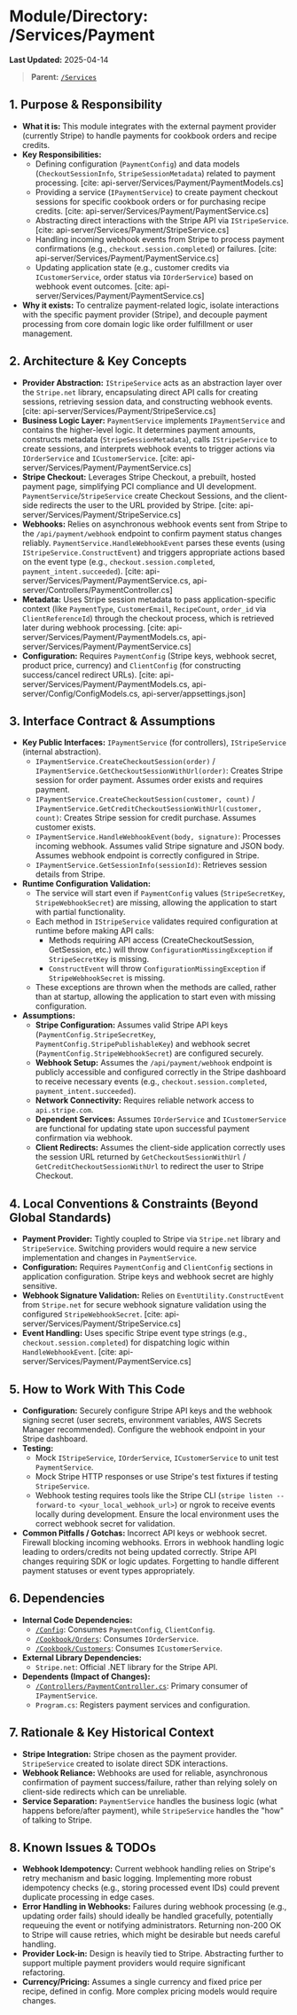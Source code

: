 # Module/Directory: /Services/Payment

**Last Updated:** 2025-04-14

> **Parent:** [`/Services`](../README.md)

## 1. Purpose & Responsibility

* **What it is:** This module integrates with the external payment provider (currently Stripe) to handle payments for cookbook orders and recipe credits.
* **Key Responsibilities:**
    * Defining configuration (`PaymentConfig`) and data models (`CheckoutSessionInfo`, `StripeSessionMetadata`) related to payment processing. [cite: api-server/Services/Payment/PaymentModels.cs]
    * Providing a service (`IPaymentService`) to create payment checkout sessions for specific cookbook orders or for purchasing recipe credits. [cite: api-server/Services/Payment/PaymentService.cs]
    * Abstracting direct interactions with the Stripe API via `IStripeService`. [cite: api-server/Services/Payment/StripeService.cs]
    * Handling incoming webhook events from Stripe to process payment confirmations (e.g., `checkout.session.completed`) or failures. [cite: api-server/Services/Payment/PaymentService.cs]
    * Updating application state (e.g., customer credits via `ICustomerService`, order status via `IOrderService`) based on webhook event outcomes. [cite: api-server/Services/Payment/PaymentService.cs]
* **Why it exists:** To centralize payment-related logic, isolate interactions with the specific payment provider (Stripe), and decouple payment processing from core domain logic like order fulfillment or user management.

## 2. Architecture & Key Concepts

* **Provider Abstraction:** `IStripeService` acts as an abstraction layer over the `Stripe.net` library, encapsulating direct API calls for creating sessions, retrieving session data, and constructing webhook events. [cite: api-server/Services/Payment/StripeService.cs]
* **Business Logic Layer:** `PaymentService` implements `IPaymentService` and contains the higher-level logic. It determines payment amounts, constructs metadata (`StripeSessionMetadata`), calls `IStripeService` to create sessions, and interprets webhook events to trigger actions via `IOrderService` and `ICustomerService`. [cite: api-server/Services/Payment/PaymentService.cs]
* **Stripe Checkout:** Leverages Stripe Checkout, a prebuilt, hosted payment page, simplifying PCI compliance and UI development. `PaymentService`/`StripeService` create Checkout Sessions, and the client-side redirects the user to the URL provided by Stripe. [cite: api-server/Services/Payment/StripeService.cs]
* **Webhooks:** Relies on asynchronous webhook events sent from Stripe to the `/api/payment/webhook` endpoint to confirm payment status changes reliably. `PaymentService.HandleWebhookEvent` parses these events (using `IStripeService.ConstructEvent`) and triggers appropriate actions based on the event type (e.g., `checkout.session.completed`, `payment_intent.succeeded`). [cite: api-server/Services/Payment/PaymentService.cs, api-server/Controllers/PaymentController.cs]
* **Metadata:** Uses Stripe session metadata to pass application-specific context (like `PaymentType`, `CustomerEmail`, `RecipeCount`, `order_id` via `ClientReferenceId`) through the checkout process, which is retrieved later during webhook processing. [cite: api-server/Services/Payment/PaymentModels.cs, api-server/Services/Payment/PaymentService.cs]
* **Configuration:** Requires `PaymentConfig` (Stripe keys, webhook secret, product price, currency) and `ClientConfig` (for constructing success/cancel redirect URLs). [cite: api-server/Services/Payment/PaymentModels.cs, api-server/Config/ConfigModels.cs, api-server/appsettings.json]

## 3. Interface Contract & Assumptions

* **Key Public Interfaces:** `IPaymentService` (for controllers), `IStripeService` (internal abstraction).
    * `IPaymentService.CreateCheckoutSession(order)` / `IPaymentService.GetCheckoutSessionWithUrl(order)`: Creates Stripe session for order payment. Assumes order exists and requires payment.
    * `IPaymentService.CreateCheckoutSession(customer, count)` / `IPaymentService.GetCreditCheckoutSessionWithUrl(customer, count)`: Creates Stripe session for credit purchase. Assumes customer exists.
    * `IPaymentService.HandleWebhookEvent(body, signature)`: Processes incoming webhook. Assumes valid Stripe signature and JSON body. Assumes webhook endpoint is correctly configured in Stripe.
    * `IPaymentService.GetSessionInfo(sessionId)`: Retrieves session details from Stripe.
* **Runtime Configuration Validation:**
    * The service will start even if `PaymentConfig` values (`StripeSecretKey`, `StripeWebhookSecret`) are missing, allowing the application to start with partial functionality.
    * Each method in `IStripeService` validates required configuration at runtime before making API calls:
        * Methods requiring API access (CreateCheckoutSession, GetSession, etc.) will throw `ConfigurationMissingException` if `StripeSecretKey` is missing.
        * `ConstructEvent` will throw `ConfigurationMissingException` if `StripeWebhookSecret` is missing.
    * These exceptions are thrown when the methods are called, rather than at startup, allowing the application to start even with missing configuration.
* **Assumptions:**
    * **Stripe Configuration:** Assumes valid Stripe API keys (`PaymentConfig.StripeSecretKey`, `PaymentConfig.StripePublishableKey`) and webhook secret (`PaymentConfig.StripeWebhookSecret`) are configured securely.
    * **Webhook Setup:** Assumes the `/api/payment/webhook` endpoint is publicly accessible and configured correctly in the Stripe dashboard to receive necessary events (e.g., `checkout.session.completed`, `payment_intent.succeeded`).
    * **Network Connectivity:** Requires reliable network access to `api.stripe.com`.
    * **Dependent Services:** Assumes `IOrderService` and `ICustomerService` are functional for updating state upon successful payment confirmation via webhook.
    * **Client Redirects:** Assumes the client-side application correctly uses the session URL returned by `GetCheckoutSessionWithUrl` / `GetCreditCheckoutSessionWithUrl` to redirect the user to Stripe Checkout.

## 4. Local Conventions & Constraints (Beyond Global Standards)

* **Payment Provider:** Tightly coupled to Stripe via `Stripe.net` library and `StripeService`. Switching providers would require a new service implementation and changes in `PaymentService`.
* **Configuration:** Requires `PaymentConfig` and `ClientConfig` sections in application configuration. Stripe keys and webhook secret are highly sensitive.
* **Webhook Signature Validation:** Relies on `EventUtility.ConstructEvent` from `Stripe.net` for secure webhook signature validation using the configured `StripeWebhookSecret`. [cite: api-server/Services/Payment/StripeService.cs]
* **Event Handling:** Uses specific Stripe event type strings (e.g., `checkout.session.completed`) for dispatching logic within `HandleWebhookEvent`. [cite: api-server/Services/Payment/PaymentService.cs]

## 5. How to Work With This Code

* **Configuration:** Securely configure Stripe API keys and the webhook signing secret (user secrets, environment variables, AWS Secrets Manager recommended). Configure the webhook endpoint in your Stripe dashboard.
* **Testing:**
    * Mock `IStripeService`, `IOrderService`, `ICustomerService` to unit test `PaymentService`.
    * Mock Stripe HTTP responses or use Stripe's test fixtures if testing `StripeService`.
    * Webhook testing requires tools like the Stripe CLI (`stripe listen --forward-to <your_local_webhook_url>`) or ngrok to receive events locally during development. Ensure the local environment uses the correct webhook secret for validation.
* **Common Pitfalls / Gotchas:** Incorrect API keys or webhook secret. Firewall blocking incoming webhooks. Errors in webhook handling logic leading to orders/credits not being updated correctly. Stripe API changes requiring SDK or logic updates. Forgetting to handle different payment statuses or event types appropriately.

## 6. Dependencies

* **Internal Code Dependencies:**
    * [`/Config`](../../Config/README.md): Consumes `PaymentConfig`, `ClientConfig`.
    * [`/Cookbook/Orders`](../../Cookbook/Orders/README.md): Consumes `IOrderService`.
    * [`/Cookbook/Customers`](../../Cookbook/Customers/README.md): Consumes `ICustomerService`.
* **External Library Dependencies:**
    * `Stripe.net`: Official .NET library for the Stripe API.
* **Dependents (Impact of Changes):**
    * [`/Controllers/PaymentController.cs`](../../Controllers/PaymentController.cs): Primary consumer of `IPaymentService`.
    * `Program.cs`: Registers payment services and configuration.

## 7. Rationale & Key Historical Context

* **Stripe Integration:** Stripe chosen as the payment provider. `StripeService` created to isolate direct SDK interactions.
* **Webhook Reliance:** Webhooks are used for reliable, asynchronous confirmation of payment success/failure, rather than relying solely on client-side redirects which can be unreliable.
* **Service Separation:** `PaymentService` handles the business logic (what happens before/after payment), while `StripeService` handles the "how" of talking to Stripe.

## 8. Known Issues & TODOs

* **Webhook Idempotency:** Current webhook handling relies on Stripe's retry mechanism and basic logging. Implementing more robust idempotency checks (e.g., storing processed event IDs) could prevent duplicate processing in edge cases.
* **Error Handling in Webhooks:** Failures during webhook processing (e.g., updating order fails) should ideally be handled gracefully, potentially requeuing the event or notifying administrators. Returning non-200 OK to Stripe will cause retries, which might be desirable but needs careful handling.
* **Provider Lock-in:** Design is heavily tied to Stripe. Abstracting further to support multiple payment providers would require significant refactoring.
* **Currency/Pricing:** Assumes a single currency and fixed price per recipe, defined in config. More complex pricing models would require changes.